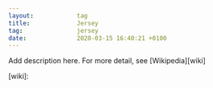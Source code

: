 ```yaml
---
layout:            tag
title:             Jersey
tag:               jersey
date:              2020-03-15 16:40:21 +0100
---
```


Add description here.
For more detail, see [Wikipedia][wiki]

[wiki]:
